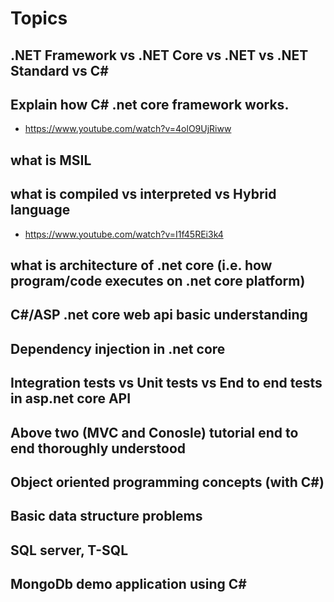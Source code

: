 # Topics
## .NET Framework vs .NET Core vs .NET vs .NET Standard vs C#
## Explain how C# .net core framework works.
  - https://www.youtube.com/watch?v=4olO9UjRiww
 
## what is MSIL 
## what is compiled vs interpreted vs Hybrid language
  - https://www.youtube.com/watch?v=I1f45REi3k4
## what is architecture of .net core (i.e. how program/code executes on .net core platform)
## C#/ASP .net core web api basic understanding
## Dependency injection in .net core
## Integration tests vs Unit tests vs End to end tests in asp.net core API
## Above two (MVC and Conosle) tutorial end to end thoroughly understood
## Object oriented programming concepts (with C#)
## Basic data structure problems
## SQL server, T-SQL
## MongoDb demo application using C#
